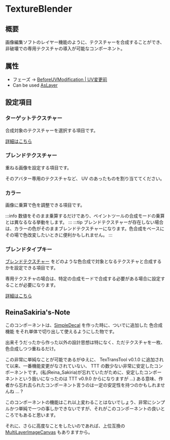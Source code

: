 # TextureBlender

## 概要

画像編集ソフトのレイヤー機能のように、テクスチャーを合成することができ、非破壊での専用テクスチャの導入が可能なコンポーネント。

## 属性

- フェーズ -> [BeforeUVModification | UV変更前](/docs/Reference/General/ExecutionOrder.md#beforeuvmodification--uv変更前)
- Can be used [AsLayer](/docs/Reference/MultiLayerImageCanvas/AsLayer.md)

## 設定項目

### ターゲットテクスチャー

合成対象のテクスチャーを選択する項目です。

[詳細はこちら](/docs/Reference/Common/TextureSelector)

### ブレンドテクスチャー

重ねる画像を設定する項目です。

そのアバター専用のテクスチャなど、 UV のあったものを割り当ててください。

### カラー

画像に乗算で色を調整できる項目です。

:::info
数値をそのまま乗算するだけであり、ペイントツールの合成モードの乗算とは異なるなる挙動をします。
:::
:::tip
ブレンドテクスチャーが存在しない場合は、カラーの色がそのままブレンドテクスチャーになります。色合成をベースにその場で色改変したいときに便利かもしれません。
:::

### ブレンドタイプキー

[ブレンドテクスチャー](#ブレンドテクスチャー) をどのような色合成で対象となるテクスチャと合成するかを設定できる項目です。

専用テクスチャの場合は、特定の合成モードで合成する必要がある場合に設定することが必要になります。

[詳細はこちら](/docs/Reference/Common/BlendTypeKey)

## ReinaSakiria's-Note

このコンポーネントは、[SimpleDecal](/docs/Reference/SimpleDecal) を作った時に、ついでに追加した 色合成機能 をそれ単体で切り出して使えるようにした物です。

出来そうだったから作った以外の設計思想は特になく、ただテクスチャを一枚、色合成しつつ重ねるだけ。

この非常に単純なことが可能であるがゆえに、 TexTransTool v0.1.0 に追加されて以来、一番機能変更がなされていない、 TTT の数少ない非常に安定したコンポーネントです。(私(Reina_Sakiria)が忘れていたがために、安定したコンポーネントという扱いになったのは TTT v0.9.0 からになりますが ...)
ある意味、作者から忘れ去られたコンポーネント言うのは一定の安定性を持つのかもしれませんね ... ?

このコンポーネントの機能はこれ以上変わることはないでしょう、非常にシンプルかつ単純で一つの事しかできないですが、それがこのコンポーネントの良いところでもあると思います。

それに、さらに高度なことをしたいのであれば、上位互換の [MultiLayerImageCanvas](/docs/Reference/MultiLayerImageCanvas) もありますから。
